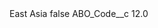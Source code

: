 <?xml version="1.0" encoding="UTF-8"?>
<CustomMetadata xmlns="http://soap.sforce.com/2006/04/metadata" xmlns:xsi="http://www.w3.org/2001/XMLSchema-instance" xmlns:xsd="http://www.w3.org/2001/XMLSchema">
    <label>East Asia</label>
    <protected>false</protected>
    <values>
        <field>ABO_Code__c</field>
        <value xsi:type="xsd:double">12.0</value>
    </values>
</CustomMetadata>
